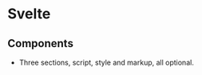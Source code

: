 # Svelte

## Components

- Three sections, script, style and markup, all optional.

### <script>
  
- JavaScript that runs when component instance is created.
- Top-level variables declared and imports are accessible from component markup.
  
#### export creates a component prop
  
https://svelte.dev/docs#component-format-script-2-assignments-are-reactive
  
- The `export` keyword makes a variable a **prop** (property) which is accessible to component _consumers_.
- In Svelte _development mode_, a warning shows if no intial value is set and the consumer doesn't set one either.
- An exported `const`, `class` or `function` is readonly from outside the component.
- Functions are valid as prop values.
- Readonly props can be accessed as properties on the element, tied to the component using `bind:this` syntax.
- You can use reserved words as prop names, like `class`.

More info on that bind thing: https://svelte.dev/docs#template-syntax-component-directives-bind-this
  
#### Assignments are 'reactive'

https://svelte.dev/docs#component-format-script-2-assignments-are-reactive
  
- When you assign to a locally declare variable triggers a re-render.
- With arrays, using `.push()` and `.splice()` won't trigger, an assignment is needed.
- Svelte's `<script>` blocks only run on instantiation but function bodies obviously run whenever called.
  
More info on that array thing: https://svelte.dev/tutorial/updating-arrays-and-objects
  
#### $: marked a statement as reactive

https://svelte.dev/docs#component-format-script-3-$-marks-a-statement-as-reactive
  
- Any top-level statement can be made reactive with `$:` (JS label syntax) prefix.
- Reactive statements run after other script code and before the markup is rendered, whenever the values they depend on change.
- `$: document.title = title;` this will update whenever `title` prop changes.
- Only values which _directly_ appear in the `$:` statement will become reactive.
- Reactive blocks are ordered via static analysis at compile time: it's dumb and doesn't look inside/through functions.
- Order does matter and manual ordering is needed if functions obscure dependencies.
  
More info on JS label syntax: https://developer.mozilla.org/en-US/docs/Web/JavaScript/Reference/Statements/label

